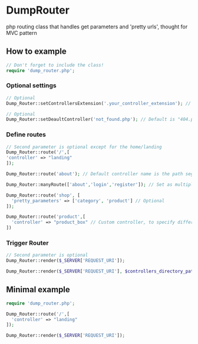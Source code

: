 # DumpRouter
php routing class that handles get parameters and 'pretty urls', thought for MVC pattern


## How to example

```php
// Don't forget to include the class!
require 'dump_router.php';	
```

### Optional settings

```php
// Optional
Dump_Router::setControllersExtension('.your_controller_extension'); // Default is ".php"

// Optional
Dump_Router::setDeaultController('not_found.php'); // Default is "404.php"
```


### Define routes

```php
// Second parameter is optional except for the home/landing
Dump_Router::route('/',[
'controller' => "landing"
]);

Dump_Router::route('about'); // Default controller name is the path segment name

Dump_Router::manyRoute(['about','login','register']); // Set as multiple routes as the command above

Dump_Router::route('shop', [
  'pretty_parameters' => ['category', 'product'] // Optional
]);

Dump_Router::route('product',[
  'controller' => "product_box" // Custom controller, to specify different controller name
])
```


### Trigger Router

```php
// Second parameter is optional
Dump_Router::render($_SERVER['REQUEST_URI']);

Dump_Router::render($_SERVER['REQUEST_URI'], $controllers_directory_path); // Default dir is "./app/controllers/"
```


## Minimal example

```php
require 'dump_router.php';

Dump_Router::route('/',[
  'controller' => "landing"
]);

Dump_Router::render($_SERVER['REQUEST_URI']);
```

